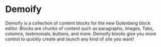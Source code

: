 # Demoify
Demoify is a collection of content blocks for the new Gutenberg block editor. Blocks are chunks of content such as paragraphs, images, Tabs, columns, testimonials, buttons, and more. Demoify blocks give you more control to quickly create and launch any kind of site you want!
